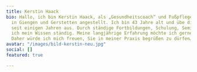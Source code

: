 ```yaml
---
title: Kerstin Haack
bio: Hallo, ich bin Kerstin Haack, als „Gesundheitscoach“ und Fußpflegerin im Gesundheitshaus
  in Giengen und Gerstetten angestellt. Ich bin 43 Jahre alt und übe diesen Beruf
  seit einigen Jahren aus. Durch ständige Fortbildungen, Schulung, Seminare erweitere
  ich mein Wissen ständig. Meine langjährige Erfahrung möchte ich gerne weitergeben.
  Daher würde ich mich freuen, Sie in meiner Praxis begrüßen zu dürfen….
avatar: "/images/bild-kerstin-neu.jpg"
social: []
featured: true

---
```

